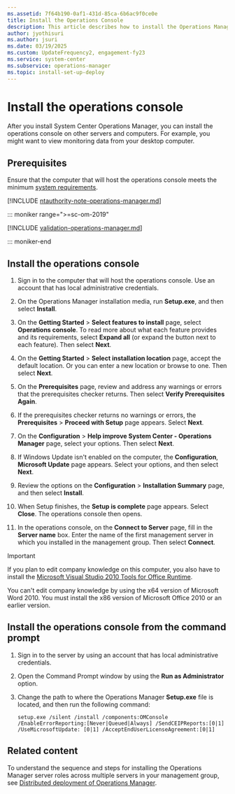 ```yaml
---
ms.assetid: 7f64b190-0af1-431d-85ca-6b6ac9f0ce0e
title: Install the Operations Console
description: This article describes how to install the Operations Manager operations console on other servers and computers.
author: jyothisuri
ms.author: jsuri
ms.date: 03/19/2025
ms.custom: UpdateFrequency2, engagement-fy23
ms.service: system-center
ms.subservice: operations-manager
ms.topic: install-set-up-deploy
---
```


# Install the operations console

After you install System Center Operations Manager, you can install the operations console on other servers and computers. For example, you might want to view monitoring data from your desktop computer.

## Prerequisites

Ensure that the computer that will host the operations console meets the minimum [system requirements](./system-requirements.md).

[!INCLUDE [ntauthority-note-operations-manager.md](../includes/ntauthority-note-operations-manager.md)]

::: moniker range=">=sc-om-2019"

[!INCLUDE [validation-operations-manager.md](../includes/validation-operations-manager.md)]

::: moniker-end

## Install the operations console

1. Sign in to the computer that will host the operations console. Use an account that has local administrative credentials.

2. On the Operations Manager installation media, run **Setup.exe**, and then select **Install**.

3. On the **Getting Started** > **Select features to install** page, select **Operations console**. To read more about what each feature provides and its requirements, select **Expand all** (or expand the button next to each feature). Then select **Next**.

4. On the **Getting Started** > **Select installation location** page, accept the default location. Or you can enter a new location or browse to one. Then select **Next**.

5. On the **Prerequisites** page, review and address any warnings or errors that the prerequisites checker returns. Then select **Verify Prerequisites Again**.

6. If the prerequisites checker returns no warnings or errors, the **Prerequisites** > **Proceed with Setup** page appears. Select **Next**.

7. On the **Configuration** > **Help improve System Center - Operations Manager** page, select your options. Then select **Next**.

8. If Windows Update isn't enabled on the computer, the **Configuration**, **Microsoft Update** page appears. Select your options, and then select **Next**.

9. Review the options on the **Configuration** > **Installation Summary** page, and then select **Install**.

10. When Setup finishes, the **Setup is complete** page appears. Select **Close**. The operations console then opens.

11. In the operations console, on the **Connect to Server** page, fill in the **Server name** box. Enter the name of the first management server in which you installed in the management group. Then select **Connect**.

> [!IMPORTANT]
> If you plan to edit company knowledge on this computer, you also have to install the [Microsoft Visual Studio 2010 Tools for Office Runtime](https://www.microsoft.com/en-us/download/details.aspx?id=105522).
>
> You can't edit company knowledge by using the x64 version of Microsoft Word 2010. You must install the x86 version of Microsoft Office 2010 or an earlier version.

## Install the operations console from the command prompt

1. Sign in to the server by using an account that has local administrative credentials.

2. Open the Command Prompt window by using the **Run as Administrator** option.

3. Change the path to where the Operations Manager **Setup.exe** file is located, and then run the following command:

    ```
    setup.exe /silent /install /components:OMConsole /EnableErrorReporting:[Never|Queued|Always] /SendCEIPReports:[0|1] /UseMicrosoftUpdate: [0|1] /AcceptEndUserLicenseAgreement:[0|1]
    ```

## Related content

To understand the sequence and steps for installing the Operations Manager server roles across multiple servers in your management group, see [Distributed deployment of Operations Manager](deploy-distributed-deployment.md).
